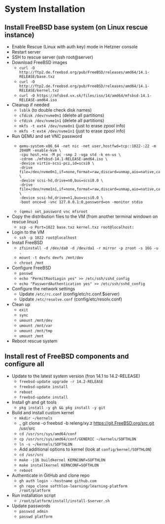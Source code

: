 # System Installation

## Install FreeBSD base system (on Linux rescue instance)
 * Enable Rescue (Linux with auth key) mode in Hetzner console
 * Restart server
 * SSH to rescue server (ssh root@server)
 * Download FreeBSD images
   * ``curl -O http://ftp2.de.freebsd.org/pub/FreeBSD/releases/amd64/14.1-RELEASE/base.txz``
   * ``curl -O http://ftp2.de.freebsd.org/pub/FreeBSD/releases/amd64/14.1-RELEASE/kernel.txz``
   * ``curl -O https://mfsbsd.vx.sk/files/iso/14/amd64/mfsbsd-14.1-RELEASE-amd64.iso``
 * Cleanup if needed
   * ``lsblk`` (to double check disk names)
   * ``cfdisk /dev/nvme0n1`` (delete all partitions)
   * ``cfdisk /dev/nvme1n1`` (delete all partitions)
   * ``mkfs -t ext4 /dev/nvme0n1`` (just to erase zpool info)
   * ``mkfs -t ext4 /dev/nvme1n1`` (just to erase zpool info)
 * Run QEMU and set VNC password
   * ```
     qemu-system-x86_64 -net nic -net user,hostfwd=tcp::1022-:22 -m 2048M -enable-kvm \
     -cpu host,+nx -M pc -smp 2 -vga std -k en-us \
     -cdrom ./mfsbsd-14.1-RELEASE-amd64.iso \
     -device virtio-scsi-pci,id=scsi0 \
     -drive file=/dev/nvme0n1,if=none,format=raw,discard=unmap,aio=native,cache=none,id=n0 \
     -device scsi-hd,drive=n0,bus=scsi0.0 \
     -drive file=/dev/nvme1n1,if=none,format=raw,discard=unmap,aio=native,cache=none,id=n1 \
     -device scsi-hd,drive=n1,bus=scsi0.0 \
     -boot once=d -vnc 127.0.0.1:0,password=on -monitor stdio
     ```
   * ```(qemu) set_password vnc mfsroot```
 * Copy the distribution files to the VM (from another terminal windown on rescue linux)
   * ``scp -o Port=1022 base.txz kernel.txz root@localhost:``
 * Login to the VM
   * ``ssh -p 1022 root@localhost``
 * Install FreeBSD
   * ``zfsinstall -d /dev/da0 -d /dev/da1 -r mirror -p zroot -s 16G -u .``
   * ``mount -t devfs devfs /mnt/dev``
   * ``chroot /mnt``
 * Configure FreeBSD
   * ``passwd``
   * ``echo "PermitRootLogin yes" >> /etc/ssh/sshd_config``
   * ``echo "PasswordAuthentication yes" >> /etc/ssh/sshd_config``
 * Configure the network settings
   * Update ``/etc/rc.conf`` (config/etc/rc.conf.$server)
   * Update ``/etc/resolve.conf`` (config/etc/resolv.conf)
 * Clean up
   * ``exit``
   * ``sync``
   * ``umount /mnt/dev``
   * ``umount /mnt/var``
   * ``umount /mnt/tmp``
   * ``umount /mnt``
 * Reboot rescue system

## Install rest of FreeBSD components and configure all
 * Update to the latest system version (fron 14.1 to 14.2-RELEASE)
   * ``freebsd-update upgrade -r 14.2-RELEASE``
   * ``freebsd-update install``
   * ``reboot``
   * ``freebsd-update install``
 * Install gh and git tools
   * ``pkg install -y gh && pkg install -y git``
 * Build and install custom kernel
   * ``mkdir ~/kernels``
   * _ git clone -o freebsd -b releng/xy.z https://git.FreeBSD.org/src.git /usr/src
   * ``cd /usr/src/sys/amd64/conf``
   * ``cp /usr/src/sys/amd64/conf/GENERIC ~/kernels/SOFTHLON``
   * ``ln -s ~/kernels/SOFTHLON``
   * Add additional options to kernel (look at ``config/kernel/SOFTHLON``)
   * ``cd /usr/src``
   * ``make -j16 buildkernel KERNCONF=SOFTHLON ``
   * ``make installkernel KERNCONF=SOFTHLON ``
   * ``reboot``
 * Authenticate in GitHub and clone repo
   * ``gh auth login --hostname github.com``
   * ``gh repo clone softhlon-learning/learning-platform /root/platform``
 * Run installation script
   * ``/root/platform/install/install-$server.sh``
 * Update passwords
   * ``passwsd admin``
   * ``passwd platform``
